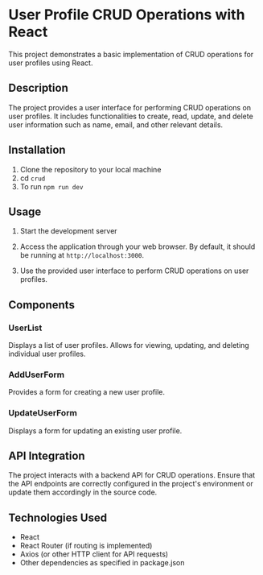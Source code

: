 # User Profile CRUD Operations with React

This project demonstrates a basic implementation of CRUD operations for user profiles using React.

## Description

The project provides a user interface for performing CRUD operations on user profiles. It includes functionalities to create, read, update, and delete user information such as name, email, and other relevant details.

## Installation

1. Clone the repository to your local machine
2. cd `crud`
3. To run `npm run dev`


## Usage

1. Start the development server

2. Access the application through your web browser. By default, it should be running at `http://localhost:3000`.

3. Use the provided user interface to perform CRUD operations on user profiles.

## Components

### UserList

Displays a list of user profiles. Allows for viewing, updating, and deleting individual user profiles.

### AddUserForm

Provides a form for creating a new user profile.

### UpdateUserForm

Displays a form for updating an existing user profile.

## API Integration

The project interacts with a backend API for CRUD operations. Ensure that the API endpoints are correctly configured in the project's environment or update them accordingly in the source code.

## Technologies Used

- React
- React Router (if routing is implemented)
- Axios (or other HTTP client for API requests)
- Other dependencies as specified in package.json



